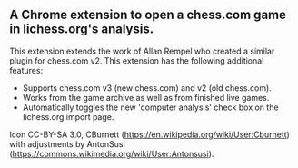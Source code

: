 ## A Chrome extension to open a chess.com game in lichess.org's analysis. ##

This extension extends the work of Allan Rempel who created a similar plugin for chess.com v2. This extension has the following additional features:

* Supports chess.com v3 (new chess.com) and v2 (old chess.com).
* Works from the game archive as well as from finished live games.
* Automatically toggles the new 'computer analysis' check box on the lichess.org import page.

Icon CC-BY-SA 3.0, CBurnett (https://en.wikipedia.org/wiki/User:Cburnett) 
with adjustments by AntonSusi (https://commons.wikimedia.org/wiki/User:Antonsusi).